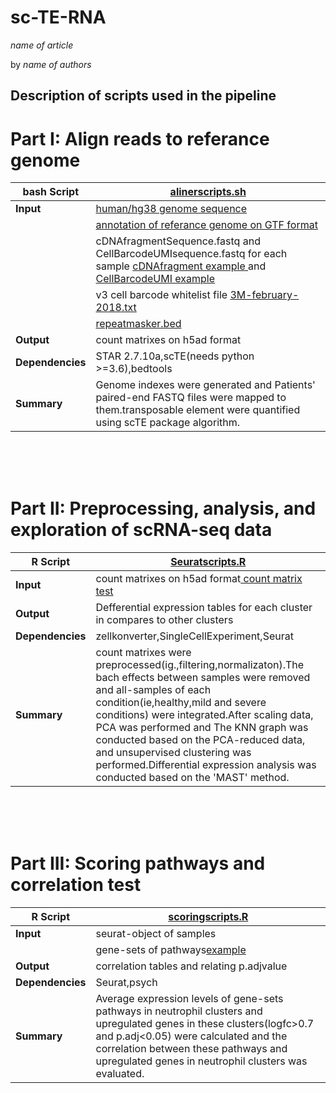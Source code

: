 # sc-TE-RNA
*name of article*

by *name of authors*




## Description of scripts used in the pipeline
# Part I: Align reads to referance genome
|**bash Script**|[alinerscripts.sh](https://github.com/am) |
| ------------- |--------------|
| **Input**|  [human/hg38 genome sequence](https://hgdownload.soe.ucsc.edu/goldenPath/hg38/bigZips/hg38.fa.gz)  |  
| |  [annotation of referance genome on GTF format](https://hgdownload.soe.ucsc.edu/goldenPath/hg38/bigZips/genes/hg38.knownGene.gtf.gz) |
| | cDNAfragmentSequence.fastq and CellBarcodeUMIsequence.fastq for each sample [cDNAfragment example ](http://ftp.sra.ebi.ac.uk/vol1/fastq/SRR125/054/SRR12570154/SRR12570154_2.fastq.gz)and [ CellBarcodeUMI example](http://ftp.sra.ebi.ac.uk/vol1/fastq/SRR125/054/SRR12570154/SRR12570154_1.fastq.gz)|
| |v3 cell barcode whitelist file [3M-february-2018.txt](https://github.com/10XGenomics/cellranger/raw/master/lib/python/cellranger/barcodes/translation/3M-february-2018.txt.gz)|
| |[repeatmasker.bed](https://genome.ucsc.edu/cgi-bin/hgTables?hgsid=1333082877_7QhGx7WKpxCENEJGnGjP7lvsrSxl&boolshad.hgta_printCustomTrackHeaders=0&hgta_ctName=tb_rmsk&hgta_ctDesc=table+browser+query+on+rmsk&hgta_ctVis=pack&hgta_ctUrl=&fbQual=whole&fbUpBases=200&fbDownBases=200&hgta_doGetBed=get+BED)|
|**Output**| count matrixes on h5ad format |  
| **Dependencies**| STAR 2.7.10a,scTE(needs python >=3.6),bedtools|
|**Summary**| Genome indexes were generated and Patients' paired-end FASTQ files were mapped to them.transposable element were quantified using scTE package algorithm. |

<br/>
<br/>
<br/>

# Part II: Preprocessing, analysis, and exploration of  scRNA-seq data
|**R Script**|[Seuratscripts.R](https://github.com/am) |
| ------------- |--------------|
| **Input**|  count matrixes on h5ad format[ count matrix test](input....)  |  
|**Output**|  Defferential expression tables for each cluster in compares to other clusters|  
| **Dependencies**| zellkonverter,SingleCellExperiment,Seurat|
|**Summary**| count matrixes were preprocessed(ig.,filtering,normalizaton).The bach effects between samples were removed and all-samples of each condition(ie,healthy,mild and severe conditions) were integrated.After scaling data, PCA was performed and The KNN graph was conducted based on the PCA-reduced data, and unsupervised clustering was performed.Differential expression analysis was conducted based on the 'MAST' method.|

<br/>
<br/>
<br/>

# Part III: Scoring pathways and correlation test
|**R Script**|[scoringscripts.R](https://github.com/am) |
| ------------- |--------------|
| **Input**|  seurat-object of samples|
| | gene-sets of pathways[example](genset) |  
|**Output**|  correlation tables and relating p.adjvalue|  
| **Dependencies**| Seurat,psych|
|**Summary**| Average expression levels of  gene-sets pathways in neutrophil clusters and upregulated genes in these clusters(logfc>0.7 and p.adj<0.05)  were calculated and the correlation between these pathways and upregulated genes in neutrophil clusters was evaluated.|

